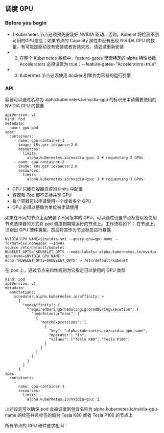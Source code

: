 ## 调度 GPU

### Before you begin

- 1.Kubernetes 节点必须预先安装好 NVIDIA 驱动，否则，Kubelet 将检测不到可用的GPU信息；如果节点的 Capacity 属性中没有出现 NIVIDA GPU 的数量，有可能是驱动没有安装或者安装失败，请尝试重新安装
- 2. 在整个 Kubernetes 系统中，feature-gates 里面特定的 alpha 特性参数 Accelerators 必须设置为 true：--feature-gates="Accelerators=true"
- 3. Kuberntes 节点必须使用 docker 引擎作为容器的运行引擎

### API

容器可以通过名称为 alpha.kubernetes.io/nvidia-gpu 的标识来申请需要使用的 NVIDIA GPU 的数量
```
apiVersion: v1
kind: Pod 
metadata:
  name: gpu-pod
spec: 
  containers: 
    - name: gpu-container-1
      image: k8s.gcr.io/pause:2.0
      resources: 
        limits: 
          alpha.kubernetes.io/nvidia-gpu: 2 # requesting 2 GPUs
    - name: gpu-container-2
      image: k8s.gcr.io/pause:2.0
      resources: 
        limits: 
          alpha.kubernetes.io/nvidia-gpu: 3 # requesting 3 GPUs
```

- GPU 只能在容器资源的 limits 中配置
- 容器和 Pod 都不支持共享 GPU
- 每个容器可以申请使用一个或者多个 GPU
- GPU 必须以整数为单位被申请使用


如果在不同的节点上面安装了不同版本的 GPU，可以通过设置节点标签以及使用节点选择器的方式将 pod 调度到期望运行的节点上。工作流程如下：
在节点上，识别出 GPU 硬件类型，然后将其作为节点标签进行暴露
```
NVIDIA_GPU_NAME=$(nvidia-smi --query-gpu=gpu_name --format=csv,noheader --id=0)
source /etc/default/kubelet
KUBELET_OPTS="$KUBELET_OPTS --node-labels='alpha.kubernetes.io/nvidia-gpu-name=$NVIDIA_GPU_NAME'"
echo "KUBELET_OPTS=$KUBELET_OPTS" > /etc/default/kubelet
```

在 pod 上，通过节点亲和性规则为它指定可以使用的 GPU 类型
```
kind: pod
apiVersion: v1
metadata:
  annotations:
    scheduler.alpha.kubernetes.io/affinity: >
      {
        "nodeAffinity": {
          "requiredDuringSchedulingIgnoredDuringExecution": {
            "nodeSelectorTerms": [
              {
                "matchExpressions": [
                  {
                    "key": "alpha.kubernetes.io/nvidia-gpu-name",
                    "operator": "In",
                    "values": ["Tesla K80", "Tesla P100"]
                  }
                ]
              }
            ]
          }
        }
      }
spec:
  containers:
    -
      name: gpu-container-1
      resources:
        limits:
          alpha.kubernetes.io/nvidia-gpu: 2
```

上述设定可以确保 pod 会被调度到包含名称为 alpha.kubernetes.io/nvidia-gpu-name 的标签并且标签的值为 Tesla K80 或者 Tesla P100 的节点上

所有节点的 GPU 硬件要求相同
